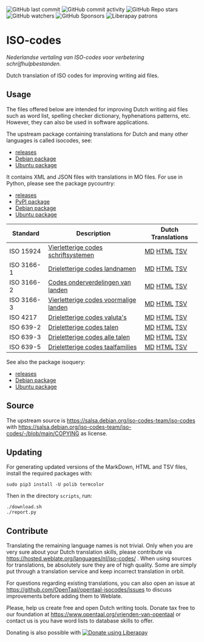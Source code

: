 ![GitHub last commit](https://img.shields.io/github/last-commit/opentaal/opentaal-isocodes)
![GitHub commit activity](https://img.shields.io/github/commit-activity/y/opentaal/opentaal-isocodes)
![GitHub Repo stars](https://img.shields.io/github/stars/opentaal/opentaal-isocodes)
![GitHub watchers](https://img.shields.io/github/watchers/opentaal/opentaal-isocodes)
![GitHub Sponsors](https://img.shields.io/github/sponsors/opentaal)
![Liberapay patrons](https://img.shields.io/liberapay/patrons/opentaal)

# ISO-codes

_Nederlandse vertaling van ISO-codes voor verbetering schrijfhulpbestanden._

Dutch translation of ISO codes for improving writing aid files.

## Usage

The files offered below are intended for improving Dutch writing aid files such
as word list, spelling checker dictionary, hyphenations patterns, etc. However,
they can also be used in software applications.

The upstream package containing translations for Dutch and many other languages
is called isocodes, see:
- [releases](https://salsa.debian.org/iso-codes-team/iso-codes/-/releases)
- [Debian package](https://packages.debian.org/search?keywords=iso-codes)
- [Ubuntu package](https://packages.ubuntu.com/search?keywords=iso-codes)

It contains XML and JSON files with translations in MO files. For use in
Python, please see the package pycountry:
- [releases](https://salsa.debian.org/iso-codes-team/iso-codes/-/releases)
- [PyPI package](https://pypi.org/project/pycountry/)
- [Debian package](https://packages.debian.org/search?keywords=python3-pycountry)
- [Ubuntu package](https://packages.ubuntu.com/search?keywords=python3-pycountry)

Standard | Description | Dutch Translations
---|---|---
ISO 15924 | [Vierletterige codes schriftsystemen](https://nl.wikipedia.org/w/index.php?search=ISO_15924) | [MD](md/iso_15924.md) [HTML](html/iso_15924.html) [TSV](tsv/iso_15924.tsv)
ISO 3166-1 | [Drieletterige codes landnamen](https://nl.wikipedia.org/w/index.php?search=ISO_3166-1) | [MD](md/iso_3166-1.md) [HTML](html/iso_3166-1.html) [TSV](tsv/iso_3166-1.tsv)
ISO 3166-2 | [Codes onderverdelingen van landen](https://nl.wikipedia.org/w/index.php?search=ISO_3166-2) | [MD](md/iso_3166-2.md) [HTML](html/iso_3166-2.html) [TSV](tsv/iso_3166-2.tsv)
ISO 3166-3 | [Vierletterige codes voormalige landen](https://nl.wikipedia.org/w/index.php?search=ISO_3166-3) | [MD](md/iso_3166-3.md) [HTML](html/iso_3166-3.html) [TSV](tsv/iso_3166-3.tsv)
ISO 4217 | [Drieletterige codes valuta's](https://nl.wikipedia.org/w/index.php?search=ISO_4217) | [MD](md/iso_4217.md) [HTML](html/iso_4217.html) [TSV](tsv/iso_4217.tsv)
ISO 639-2 | [Drieletterige codes talen](https://nl.wikipedia.org/w/index.php?search=ISO_639#ISO_639-2) | [MD](md/iso_639-2.md) [HTML](html/iso_639-2.html) [TSV](tsv/iso_639-2.tsv)
ISO 639-3 | [Drieletterige codes alle talen](https://nl.wikipedia.org/w/index.php?search=ISO_639#ISO_639-3) | [MD](md/iso_639-3.md) [HTML](html/iso_639-3.html) [TSV](tsv/iso_639-3.tsv)
ISO 639-5 | [Drieletterige codes taalfamilies](https://nl.wikipedia.org/w/index.php?search=ISO_639-5) | [MD](md/iso_639-5.md) [HTML](html/iso_639-5.html) [TSV](tsv/iso_639-5.tsv)

See also the package isoquery:
- [releases](https://codeberg.org/toddy/isoquery/releases)
- [Debian package](https://packages.debian.org/search?keywords=isoquery)
- [Ubuntu package](https://packages.ubuntu.com/search?keywords=isoquery)


## Source

The upstream source is https://salsa.debian.org/iso-codes-team/iso-codes with
https://salsa.debian.org/iso-codes-team/iso-codes/-/blob/main/COPYING as
license.

## Updating

For generating updated versions of the MarkDown, HTML and TSV files, install the
required packages with:

    sudo pip3 install -U polib termcolor

Then in the directory `scripts`, run:

    ./download.sh
    ./report.py

## Contribute

Translating the remaining language names is not trivial. Only when you are
very sure about your Dutch translation skills, please contribute via
https://hosted.weblate.org/languages/nl/iso-codes/ . When using sources for
translations, be absolutely sure they are of high quality. Some are simply put
through a translation service and keep incorrect translation in orbit.

For questions regarding existing translations, you can also open an issue
at https://github.com/OpenTaal/opentaal-isocodes/issues to discuss
improvements before adding them to Weblate.

Please, help us create free and open Dutch writing tools. Donate tax free to our
foundation at https://www.opentaal.org/vrienden-van-opentaal or contact us is
you have word lists to database skills to offer.

Donating is also possible with <noscript><a href="https://liberapay.com/opentaal/donate"><img alt="Donate using Liberapay" src="https://liberapay.com/assets/widgets/donate.svg"></a></noscript>
